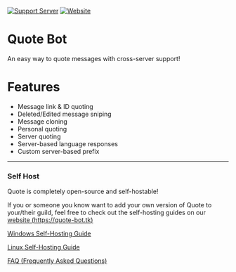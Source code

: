 [![Support Server](https://discordapp.com/api/guilds/741660208119545968/widget.png?style=shield)](https://discord.gg/vkWyTGa)
[![Website](https://img.shields.io/website?style=flat-square&url=https%3A%2F%2Fquote-bot.tk)](https://quote-bot.tk)

# Quote Bot

An easy way to quote messages with cross-server support!

# Features

- Message link & ID quoting
- Deleted/Edited message sniping
- Message cloning
- Personal quoting
- Server quoting
- Server-based language responses
- Custom server-based prefix

---

### Self Host

Quote is completely open-source and self-hostable!

If you or someone you know want to add your own version of Quote to your/their guild, feel free to check out the self-hosting guides on our [website (https://quote-bot.tk)](https://quote-bot.tk)

[Windows Self-Hosting Guide](https://quote-bot.tk/selfhosting/windows)

[Linux Self-Hosting Guide](https://quote-bot.tk/selfhosting/linux)

[FAQ (Frequently Asked Questions)](https://quote-bot.tk/selfhosting/faq)
